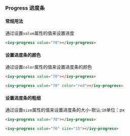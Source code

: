### Progress 进度条

#### 常规用法

通过设置`value`属性的值来设置进度

<ivy-progress value="70"></ivy-progress>

```html
<ivy-progress value="70"></ivy-progress>
```

#### 设置进度条的颜色

通过设置`color`属性的值来设置进度条的颜色

<ivy-progress value="70"></ivy-progress>

<ivy-progress value="70" color="red"></ivy-progress>

```html
<ivy-progress value="70"></ivy-progress>

<ivy-progress value="70" color="red"></ivy-progress>
```

#### 设置进度条的粗细

通过设置`size`属性的值来设置进度条的大小-默认:`10`单位：px

<ivy-progress value="70"></ivy-progress>

<ivy-progress value="70" size="15"></ivy-progress>

```html
<ivy-progress value="70"></ivy-progress>

<ivy-progress value="70" size="15"></ivy-progress>
```

